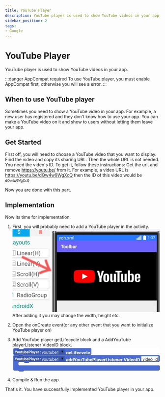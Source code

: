 ```yaml
---
title: YouTube Player
description: YouTube player is used to show YouTube videos in your app.
sidebar_position: 2
tags:
- Google
---
```

# YouTube Player
YouTube player is used to show YouTube videos in your app.

:::danger AppCompat required
To use YouTube player, you must enable AppCompat first, otherwise you will see a error.
:::

## When to use YouTube player
Sometimes you need to show a YouTube video in your app. For example, a new user has registered and they don't know how to use your app. You can make a YouTube video on it and show to users without letting them leave your app.
## Get Started
First off, you will need to choose a YouTube video that you want to display.
Find the video and copy its sharing URL.
Then the whole URL is not needed. You need the video's ID. To get it, follow these instructions:
Get the url, and remove https://youtu.be/ from it.
For example, a video URL is https://youtu.be/dQw4w9WgXcQ then the ID of this video would be `dQw4w9WgXcQ`

Now you are done with this part.
## Implementation
 Now its time for implementation.
 
1. First, you will probably need to add a YouTube player in the activity.
 ![YouTube player](img/YouTube_view.jpg)
 After adding it you may change the width, height etc.

2. Open the onCreate event(or any other event that you want to initialize YouTube player on)
3. Add YouTube player getLifecycle block and a AddYouTube playerListener VideoID block.
![Blocks placed in correct order](img/youtubeview_order.jpg)
4. Compile & Run the app.


That's it. You have successfully implemented YouTube player in your app.